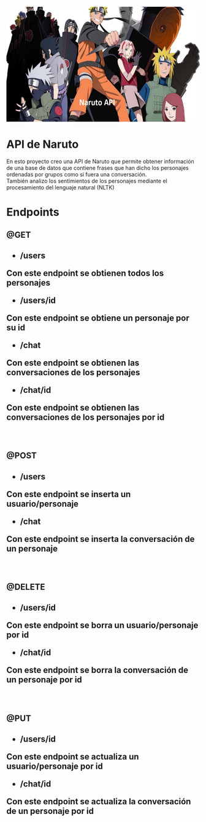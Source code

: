 <p align="center">
  <img width="1000" height="300" src="https://github.com/rafadedubra/python-mongodb-rest-Api/blob/main/naruto-shippuden.jpg" alt="Sentiment analysis">
</p>

# API de Naruto
En esto proyecto creo una API de Naruto que permite obtener información de una base de datos que contiene frases que han dicho los personajes ordenadas por grupos como si fuera una conversación.<br>
También analizo los sentimientos de los personajes mediante el procesamiento del lenguaje natural (NLTK) <br>

# Endpoints
<h2>@GET<h2>
<ul><li> /users</li></ul>
<p>Con este endpoint se obtienen todos los personajes</p>
<ul><li> /users/id </li></ul>
<p>Con este endpoint se obtiene un personaje por su id</p>
<ul><li> /chat </li></ul>
<p>Con este endpoint se obtienen las conversaciones de los personajes</p>
<ul><li> /chat/id </li></ul>
<p>Con este endpoint se obtienen las conversaciones de los personajes por id</p>
<br>
<h2>@POST<h2>
<ul><li> /users </li></ul>
<p>Con este endpoint se inserta un usuario/personaje</p>
<ul><li> /chat </li></ul>
<p>Con este endpoint se inserta la conversación de un personaje</p>
<br>
<h2>@DELETE<h2>
<ul><li> /users/id </li></ul>
<p>Con este endpoint se borra un usuario/personaje por id</p>
<ul><li> /chat/id </li></ul>
<p>Con este endpoint se borra la conversación de un personaje por id</p>
<br>
<h2>@PUT<h2>
<ul><li> /users/id </li></ul>
<p>Con este endpoint se actualiza un usuario/personaje por id</p>
<ul><li> /chat/id </li></ul>
<p>Con este endpoint se actualiza la conversación de un personaje por id</p>



